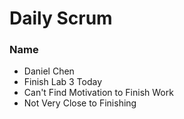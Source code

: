 # Daily Scrum

### Name
- Daniel Chen
- Finish Lab 3 Today
- Can't Find Motivation to Finish Work
- Not Very Close to Finishing


